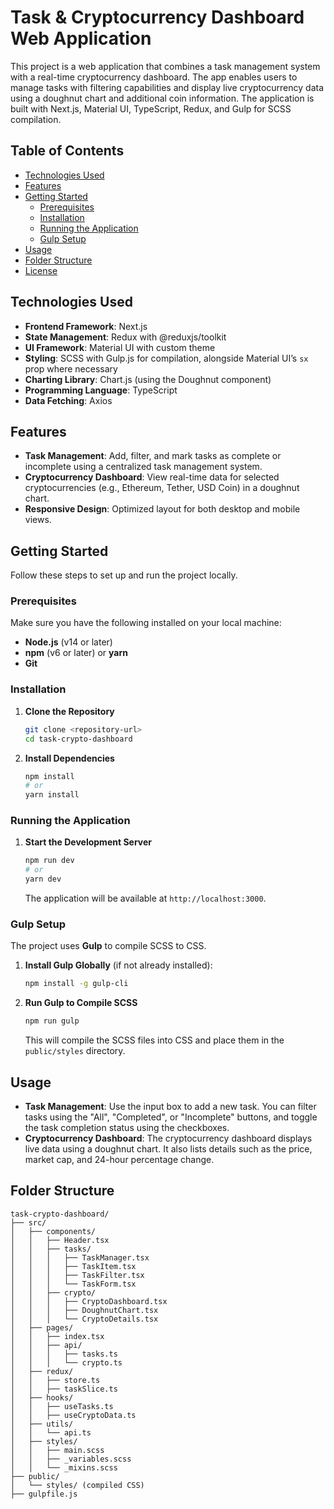 # Task & Cryptocurrency Dashboard Web Application

This project is a web application that combines a task management system with a real-time cryptocurrency dashboard. The app enables users to manage tasks with filtering capabilities and display live cryptocurrency data using a doughnut chart and additional coin information. The application is built with Next.js, Material UI, TypeScript, Redux, and Gulp for SCSS compilation.

## Table of Contents
- [Technologies Used](#technologies-used)
- [Features](#features)
- [Getting Started](#getting-started)
  - [Prerequisites](#prerequisites)
  - [Installation](#installation)
  - [Running the Application](#running-the-application)
  - [Gulp Setup](#gulp-setup)
- [Usage](#usage)
- [Folder Structure](#folder-structure)
- [License](#license)

## Technologies Used
- **Frontend Framework**: Next.js
- **State Management**: Redux with @reduxjs/toolkit
- **UI Framework**: Material UI with custom theme
- **Styling**: SCSS with Gulp.js for compilation, alongside Material UI’s `sx` prop where necessary
- **Charting Library**: Chart.js (using the Doughnut component)
- **Programming Language**: TypeScript
- **Data Fetching**: Axios

## Features
- **Task Management**: Add, filter, and mark tasks as complete or incomplete using a centralized task management system.
- **Cryptocurrency Dashboard**: View real-time data for selected cryptocurrencies (e.g., Ethereum, Tether, USD Coin) in a doughnut chart.
- **Responsive Design**: Optimized layout for both desktop and mobile views.

## Getting Started
Follow these steps to set up and run the project locally.

### Prerequisites
Make sure you have the following installed on your local machine:
- **Node.js** (v14 or later)
- **npm** (v6 or later) or **yarn**
- **Git**

### Installation
1. **Clone the Repository**
   ```bash
   git clone <repository-url>
   cd task-crypto-dashboard
   ```

2. **Install Dependencies**
   ```bash
   npm install
   # or
   yarn install
   ```

### Running the Application
1. **Start the Development Server**
   ```bash
   npm run dev
   # or
   yarn dev
   ```
   The application will be available at `http://localhost:3000`.

### Gulp Setup
The project uses **Gulp** to compile SCSS to CSS.

1. **Install Gulp Globally** (if not already installed):
   ```bash
   npm install -g gulp-cli
   ```

2. **Run Gulp to Compile SCSS**
   ```bash
   npm run gulp
   ```
   This will compile the SCSS files into CSS and place them in the `public/styles` directory.

## Usage
- **Task Management**: Use the input box to add a new task. You can filter tasks using the "All", "Completed", or "Incomplete" buttons, and toggle the task completion status using the checkboxes.
- **Cryptocurrency Dashboard**: The cryptocurrency dashboard displays live data using a doughnut chart. It also lists details such as the price, market cap, and 24-hour percentage change.

## Folder Structure
```
task-crypto-dashboard/
├── src/
│   ├── components/
│   │   ├── Header.tsx
│   │   ├── tasks/
│   │   │   ├── TaskManager.tsx
│   │   │   ├── TaskItem.tsx
│   │   │   ├── TaskFilter.tsx
│   │   │   └── TaskForm.tsx
│   │   ├── crypto/
│   │   │   ├── CryptoDashboard.tsx
│   │   │   ├── DoughnutChart.tsx
│   │   │   └── CryptoDetails.tsx
│   ├── pages/
│   │   ├── index.tsx
│   │   ├── api/
│   │   │   ├── tasks.ts
│   │   │   └── crypto.ts
│   ├── redux/
│   │   ├── store.ts
│   │   ├── taskSlice.ts
│   ├── hooks/
│   │   ├── useTasks.ts
│   │   ├── useCryptoData.ts
│   ├── utils/
│   │   └── api.ts
│   ├── styles/
│   │   ├── main.scss
│   │   ├── _variables.scss
│   │   └── _mixins.scss
├── public/
│   └── styles/ (compiled CSS)
├── gulpfile.js
```
